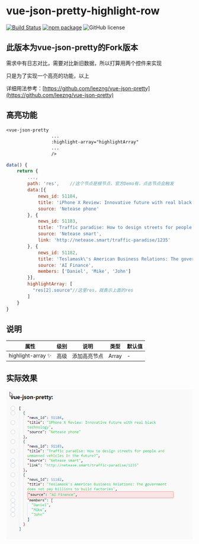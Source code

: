 # vue-json-pretty-highlight-row

[![Build Status](https://travis-ci.org/leezng/vue-json-pretty.svg?branch=master)](https://travis-ci.org/leezng/vue-json-pretty)
[![npm package](https://img.shields.io/npm/v/vue-json-pretty.svg)](https://www.npmjs.org/package/vue-json-pretty)
![GitHub license](https://img.shields.io/badge/license-MIT-blue.svg)

## 此版本为vue-json-pretty的Fork版本

需求中有日志对比，需要对比新旧数据，所以打算用两个控件来实现

只是为了实现一个高亮的功能，以上

详细用法参考：[https://github.com/leezng/vue-json-pretty](https://github.com/leezng/vue-json-pretty)

## 高亮功能

```vue
<vue-json-pretty
                 ...
                 :highlight-array="highlightArray"
                 ...
                 />
```

```js
data() {
    return {
        ...,
        path: 'res',	//这个节点是根节点，官方Demo有，点击节点会触发
        data:[{
            news_id: 51184,
            title: 'iPhone X Review: Innovative future with real black technology',
            source: 'Netease phone'
        }, {
            news_id: 51183,
            title: 'Traffic paradise: How to design streets for people and unmanned vehicles in the future?',
            source: 'Netease smart',
            link: 'http://netease.smart/traffic-paradise/1235'
        }, {
            news_id: 51182,
            title: 'Teslamask\'s American Business Relations: The government does not pay billions to build factories',
            source: 'AI Finance',
            members: ['Daniel', 'Mike', 'John']
    	}],
		highlightArray: [
          "res[2].source"//这里res，就表示上面的res
        ]
	}
}
```

## 说明

| 属性              | 级别 | 说明         | 类型  | 默认值 |
| ----------------- | ---- | ------------ | ----- | ------ |
| highlight-array ✨ | 高级 | 添加高亮节点 | Array | -      |

## 实际效果

![](./md-images/chrome_Ne1QTle0M1.png)
